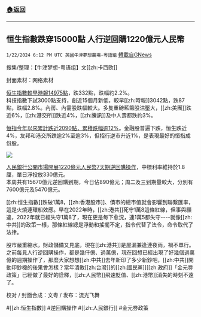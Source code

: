 ###  [:house:返回](README.md)
---


## 恒生指數跌穿15000點  人行逆回購1220億元人民幣
`1/22/2024 6:12 PM UTC 英國牛津夢想農場-粵語組` [轉載自GNews](https://gnews.org/articles/2243055)



搜集/整理：【牛津梦想\-粤语组】文[[zh:卡西欧]]

封面素材：网络素材

[恒生指數較早時報14975點](https://news.rthk.hk/rthk/ch/component/k2/1737210-20240122.htm)，跌332點，跌幅約2.2%。  
科技指數下試3000點支持，創近15個月新低，較早[[zh:時報]]3042點，跌87點，跌幅2.8%。內房、內需股跌幅較大。多隻重磅藍籌股沽壓大，[[zh:美團]]跌近6%，[[zh:港交所]]跌近4%，[[zh:騰訊]]及中人壽都跌約3%。

[恒指今年以來累計跌近2090點，累積跌幅逾12%](https://news.rthk.hk/rthk/ch/component/k2/1737241-20240122.htm)。金融股普遍下跌，恒生跌近4%，友邦和港交所跌逾2%至逾3%，但招行逆市升近1%，是表現最好的恒指成份股。

![](ipfs://QmWUj9YZUJFqJwTw7H2ZZ9f7fw1PZ3bXqrmjqjpT84SvtH?.png)

[人民銀行公開市場開展1220億元人民幣7天期逆回購操作](https://news.rthk.hk/rthk/ch/component/k2/1737194-20240122.htm)，中標利率維持於1.8厘，單日淨投放330億元。  
本周共有15670億元逆回購到期，今日佔890億元；周二及三到期量較大，分別有7600億元及5470億元。

[[zh:恒生指數]]跌破1萬8，[[zh:香港股市]]、債市的總市值就會影響到聯繫匯率，這是火燒連環船效應。早在2022年時，[[zh:港共]]死守1萬8這條紅線，但事與願違，2022年就已經失守1萬8了，現在更是每下愈況，連1萬5都失守\----就像[[zh:中共]]的政策一樣，那條紅線總是浮動和搖擺不定，指令代替了法令，命令取代了法律。

股市嚴重縮水，財政儲備又見底，現在[[zh:港共]]是屋漏兼逢連夜雨，禍不單行。之前每見人行逆回購操作，都是幾仟億、過萬億，現在回想已經出現了好幾個過萬億的週期操作了，那麼大家想想[[zh:中共]]去年新印了多少新鈔吧，[[zh:中共]]開動印鈔機的後果會怎樣？當年潰敗[[zh:台灣]]的[[zh:國民黨]][[zh:政府]]「金元劵政策」已經做了最好的詮釋，[[zh:人民幣]]飛速貶值、[[zh:港幣]]消失的時刻不遠了。

校对 / 封面合成：文粤 / 发布：流光飞舞

#[[zh:恒生指數]] #逆回購操作 #[[zh:人民銀行]] #金元劵政策
